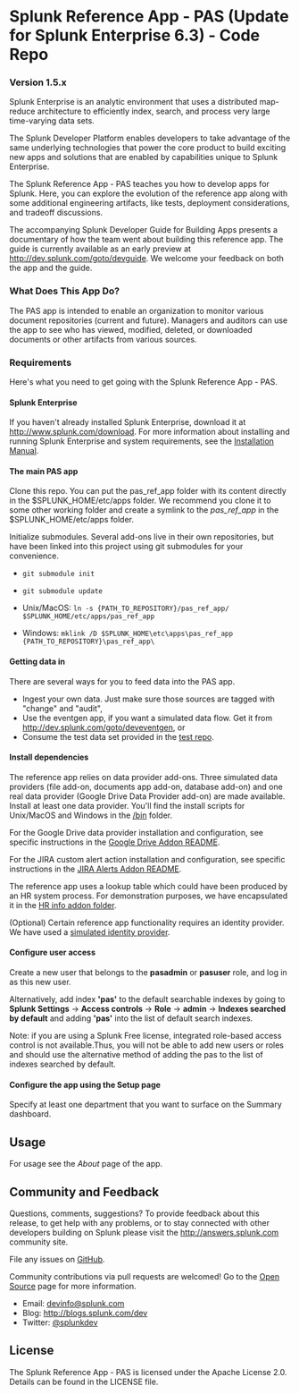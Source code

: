 # Splunk Reference App - PAS (Update for Splunk Enterprise 6.3) - Code Repo 
### Version 1.5.x

Splunk Enterprise is an analytic environment that uses a distributed
map-reduce architecture to efficiently index, search, and process very large time-varying data sets.

The Splunk Developer Platform enables developers to take advantage of the same underlying technologies that power the core product to build exciting new apps and solutions that are enabled by capabilities unique to Splunk Enterprise.

The Splunk Reference App - PAS teaches you how to develop apps for Splunk. Here, you can explore the evolution of the reference app along with some additional engineering artifacts, like tests, deployment considerations, and tradeoff discussions.

The accompanying Splunk Developer Guide for Building Apps presents a documentary of how the team went about building this reference app. The guide is currently available as an early preview at <http://dev.splunk.com/goto/devguide>. We welcome your feedback on both the app and the guide.

### What Does This App Do?
The PAS app is intended to enable an organization to monitor various document repositories (current and future). Managers and auditors can use the app to see who has viewed, modified, deleted, or downloaded documents or other artifacts from various sources. 


### Requirements
Here's what you need to get going with the Splunk Reference App - PAS.

#### Splunk Enterprise

If you haven't already installed Splunk Enterprise, download it at 
<http://www.splunk.com/download>. For more information about installing and 
running Splunk Enterprise and system requirements, see the
[Installation Manual](http://docs.splunk.com/Documentation/Splunk/latest/Installation). 

#### The main PAS app
Clone this repo. You can put the pas_ref_app folder with its content directly in the $SPLUNK_HOME/etc/apps folder. We recommend you clone it to some other working folder and create a symlink to the *pas_ref_app* in the $SPLUNK_HOME/etc/apps folder. 

Initialize submodules. Several add-ons live in their own repositories, but have been linked into this project using git submodules for your convenience.

* `git submodule init`
* `git submodule update`

* Unix/MacOS: `ln -s {PATH_TO_REPOSITORY}/pas_ref_app/ $SPLUNK_HOME/etc/apps/pas_ref_app`
* Windows: `mklink /D $SPLUNK_HOME\etc\apps\pas_ref_app {PATH_TO_REPOSITORY}\pas_ref_app\`

#### Getting data in
There are several ways for you to feed data into the PAS app.

* Ingest your own data. Just make sure those sources are tagged with "change" and "audit", 
* Use the eventgen app, if you want a simulated data flow. Get it from <http://dev.splunk.com/goto/deveventgen>, or 
* Consume the test data set provided in the [test repo](http://github.com/splunk/splunk-ref-pas-test/tree/master/tests/pas_sample_data). 

#### Install dependencies

The reference app relies on data provider add-ons. Three simulated data providers (file add-on, documents app add-on, database add-on) and one real data provider (Google Drive Data Provider add-on) are made available. Install at least one data provider. You'll find the install scripts for Unix/MacOS and Windows in the [/bin](tree/master/pas_ref_app/bin) folder. 

For the Google Drive data provider installation and configuration, see specific instructions in the [Google Drive Addon README](https://github.com/splunk/splunk-add-on-google-drive/blob/master/README.md).

For the JIRA custom alert action  installation and configuration, see specific instructions in the [JIRA Alerts Addon README](https://github.com/splunk/splunk-add-on-jira-alerts).

The reference app uses a lookup table which could have been produced by an HR system process. For demonstration purposes, we have encapsulated it in the [HR info addon folder](tree/master/pas_ref_app/appserver/addons/pas_hr_info). 

(Optional) Certain reference app functionality requires an identity provider. We have used a [simulated identity provider](tree/master/pas_simulated_users_addon). 

#### Configure user access

Create a new user that belongs to the **pasadmin** or **pasuser** role, and log in as this new user. 

Alternatively, add index **'pas'** to the default searchable indexes by going to **Splunk Settings** -> **Access controls** -> **Role** -> **admin** -> **Indexes searched by default** and adding **'pas'** into the list of default search indexes.

Note: if you are using a Splunk Free license, integrated role-based access control is not available.Thus, you will not be able to add new users or roles and should use the alternative method of adding the pas to the list of indexes searched by default.


#### Configure the app using the Setup page
Specify at least one department that you want to surface on the Summary dashboard.

## Usage
For usage see the _About_ page of the app.

## Community and Feedback
Questions, comments, suggestions? To provide feedback about this release, to get help with any problems, or to stay connected with other developers building on Splunk please visit the <http://answers.splunk.com> community site. 

File any issues on [GitHub](https://github.com/splunk/splunk-ref-pas-code/issues).

Community contributions via pull requests are welcomed! Go to the 
[Open Source](http://dev.splunk.com/view/opensource/SP-CAAAEDM) page for more information. 

* Email: devinfo@splunk.com
* Blog: <http://blogs.splunk.com/dev>
* Twitter: [@splunkdev](http://twitter.com/splunkdev)

## License

The Splunk Reference App - PAS is licensed under the Apache License 2.0. Details can be found in the LICENSE file.
